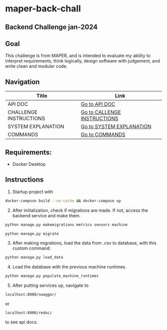 # maper-back-chall

## Backend Challenge jan-2024

## Goal

This challenge is from MAPER, and is intended to evaluate my ability to interpret requirements, think logically, design software with judgement, and write clean and modular code.

## Navigation
| Title                  | Link                                               |
|------------------------|----------------------------------------------------|
| API DOC                | [Go to API DOC](./app/api/README.md)               |
| CHALLENGE INSTRUCTIONS | [Go to CALLENGE INSTRUCTIONS](./CHALLENGE.md)      |
| SYSTEM EXPLANATION     | [Go to SYSTEM EXPLANATION](./ARCHITECTURE.md)      |
| COMMANDS               | [Go to COMMANDS](./COMMANDS.md)                    |

## Requirements:

- Docker Desktop

## Instructions

1. Startup project with 

```bash
docker-compose build --no-cache && docker-compose up
```

2. After initialization, check if migrations are made. If not, access the backend service and make them.

```bash
python manage.py makemigrations metrics sensors machine
```

```bash
python manage.py migrate
```

3. After making migrations, load the data from .csv to database, with this custom command:

```bash
python manage.py load_data
```
4. Load the database with the previous machine runtimes.

```bash
python manage.py populate_machine_runtimes
```

5. After putting services up, navigate to 

```
localhost:8000/swagger/
```

or

```
localhost:8000/redoc/
```

to see api docs.